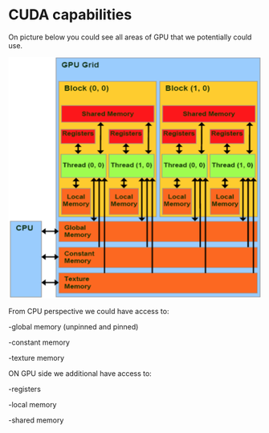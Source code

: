 # CUDA capabilities

On picture below you could see all areas of GPU that we potentially could use.

![](.gitbook/assets/GPU_grid_simple.png)

From CPU perspective we could have access to:

-global memory \(unpinned and pinned\)

-constant memory

-texture memory

ON GPU side we additional have access to:

-registers

-local memory

-shared memory

